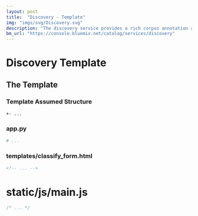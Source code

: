 ```yaml
---
layout: post
title:  "Discovery - Template"
img: "imgs/svg/Discovery.svg"
description: "The discovery service provides a rich corpus annotation and natural language search. It ingests text documents, applies a NLP model (pre-trained or custom) and then allows for queries to be made of the corpus in a natural language tone."
bm_url: "https://console.bluemix.net/catalog/services/discovery"
---
```

# Discovery Template

## The Template


### Template Assumed Structure
~~~
+- ...
~~~

### app.py
~~~python
# ...
~~~

### templates/classify_form.html
~~~html
<!-- ... -->
~~~

# static/js/main.js
~~~javascript
/* ... */
~~~
